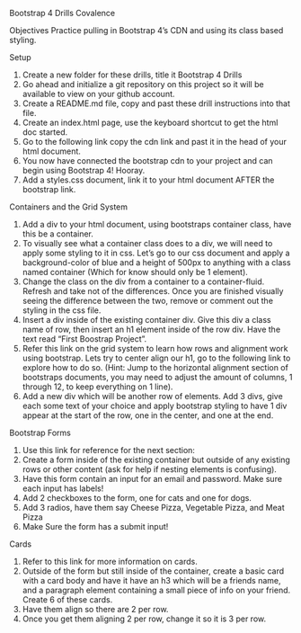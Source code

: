 Bootstrap 4 Drills
Covalence

Objectives
Practice pulling in Bootstrap 4’s CDN and using its class based styling.

Setup

1. Create a new folder for these drills, title it Bootstrap 4 Drills
2. Go ahead and initialize a git repository on this project so it will be available to  view on your github account.
3. Create a README.md file, copy and past these drill instructions into that file.
4. Create an index.html page, use the keyboard shortcut to get the html doc started.
5. Go to the following link copy the cdn link and past it in the head of your html        document.
6. You now have connected the bootstrap cdn to your project and can begin using           Bootstrap 4! Hooray.
7. Add a styles.css document, link it to your html document AFTER the bootstrap link.

Containers and the Grid System

1. Add a div to your html document, using bootstraps container class, have this be a      container.
2. To visually see what a container class does to a div, we will need to apply some       styling to it in css. Let’s go to our css document and apply a background-color of     blue and a height of 500px to anything with a class named container (Which for know    should only be 1 element).
3. Change the class on the div from a container to a container-fluid. Refresh and take    not of the differences. Once you are finished visually seeing the difference           between the two, remove or comment out the styling in the css file.
4. Insert a div inside of the existing container div. Give this div a class name of    row, then insert an h1 element inside of the row div. Have the text read “First        Boostrap Project”.
5. Refer this link on the grid system to learn how rows and alignment work using          bootstrap. Lets try to center align our h1, go to the following link to explore how    to do so. (Hint: Jump to the horizontal alignment section of bootstraps documents,     you may need to adjust the amount of columns, 1 through 12, to keep everything on 1    line).
6. Add a new div which will be another row of elements. Add 3 divs, give each some        text of your choice and apply bootstrap styling to have 1 div appear at the start      of the row, one in the center, and one at the end.

Bootstrap Forms

1. Use this link for reference for the next section:
2. Create a form inside of the existing container but outside of any existing rows or     other content (ask for help if nesting elements is confusing).
3. Have this form contain an input for an email and password. Make sure each input has    labels!
4. Add 2 checkboxes to the form, one for cats and one for dogs.
5. Add 3 radios, have them say Cheese Pizza, Vegetable Pizza, and Meat Pizza
6. Make Sure the form has a submit input!

Cards

1. Refer to this link for more information on cards.
2. Outside of the form but still inside of the container, create a basic card with a      card body and have it have an h3 which will be a friends name, and a paragraph         element containing a small piece of info on your friend. Create 6 of these cards.
3. Have them align so there are 2 per row.
4. Once you get them aligning 2 per row, change it so it is 3 per row.